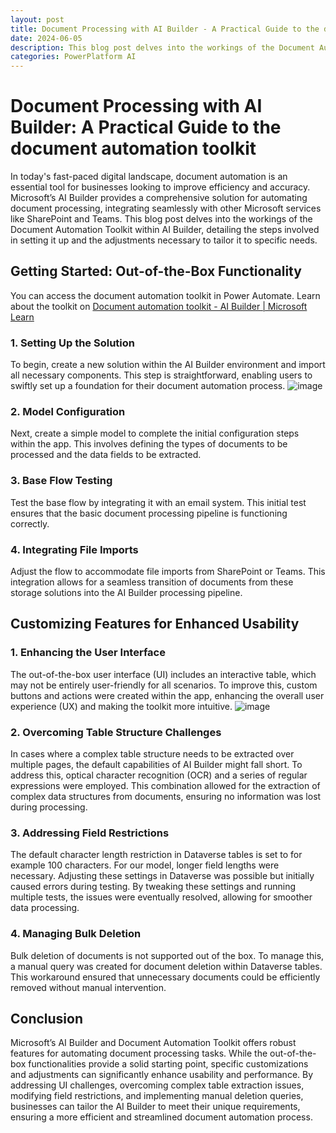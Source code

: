 ```yaml
---
layout: post
title: Document Processing with AI Builder - A Practical Guide to the document automation toolkit
date: 2024-06-05
description: This blog post delves into the workings of the Document Automation Toolkit within AI Builder, detailing the steps involved in setting it up and the adjustments necessary to tailor it to specific needs.
categories: PowerPlatform AI
---
```


# Document Processing with AI Builder: A Practical Guide to the document automation toolkit

In today's fast-paced digital landscape, document automation is an essential tool for businesses looking to improve efficiency and accuracy. Microsoft’s AI Builder provides a comprehensive solution for automating document processing, integrating seamlessly with other Microsoft services like SharePoint and Teams. This blog post delves into the workings of the Document Automation Toolkit within AI Builder, detailing the steps involved in setting it up and the adjustments necessary to tailor it to specific needs.

## Getting Started: Out-of-the-Box Functionality
You can access the document automation toolkit in Power Automate.
Learn about the toolkit on [Document automation toolkit - AI Builder | Microsoft Learn](https://learn.microsoft.com/en-us/ai-builder/doc-automation) 

### 1. Setting Up the Solution
To begin, create a new solution within the AI Builder environment and import all necessary components. This step is straightforward, enabling users to swiftly set up a foundation for their document automation process.
![image](https://github.com/dva81/dva81.github.io/assets/65031840/6f6d19a2-4ba8-48f5-b961-6a53b5bc43bf)

### 2. Model Configuration
Next, create a simple model to complete the initial configuration steps within the app. This involves defining the types of documents to be processed and the data fields to be extracted.

### 3. Base Flow Testing
Test the base flow by integrating it with an email system. This initial test ensures that the basic document processing pipeline is functioning correctly.

### 4. Integrating File Imports
Adjust the flow to accommodate file imports from SharePoint or Teams. This integration allows for a seamless transition of documents from these storage solutions into the AI Builder processing pipeline.

## Customizing Features for Enhanced Usability

### 1. Enhancing the User Interface
The out-of-the-box user interface (UI) includes an interactive table, which may not be entirely user-friendly for all scenarios. To improve this, custom buttons and actions were created within the app, enhancing the overall user experience (UX) and making the toolkit more intuitive.
![image](https://github.com/dva81/dva81.github.io/assets/65031840/22280ec1-a86a-48e5-9f5a-f66a4463c785)

### 2. Overcoming Table Structure Challenges
In cases where a complex table structure needs to be extracted over multiple pages, the default capabilities of AI Builder might fall short. To address this, optical character recognition (OCR) and a series of regular expressions were employed. This combination allowed for the extraction of complex data structures from documents, ensuring no information was lost during processing.

### 3. Addressing Field Restrictions
The default character length restriction in Dataverse tables is set to for example 100 characters. For our model, longer field lengths were necessary. Adjusting these settings in Dataverse was possible but initially caused errors during testing. By tweaking these settings and running multiple tests, the issues were eventually resolved, allowing for smoother data processing.

### 4. Managing Bulk Deletion
Bulk deletion of documents is not supported out of the box. To manage this, a manual query was created for document deletion within Dataverse tables. This workaround ensured that unnecessary documents could be efficiently removed without manual intervention.

## Conclusion

Microsoft’s AI Builder and Document Automation Toolkit offers robust features for automating document processing tasks. While the out-of-the-box functionalities provide a solid starting point, specific customizations and adjustments can significantly enhance usability and performance. By addressing UI challenges, overcoming complex table extraction issues, modifying field restrictions, and implementing manual deletion queries, businesses can tailor the AI Builder to meet their unique requirements, ensuring a more efficient and streamlined document automation process.

